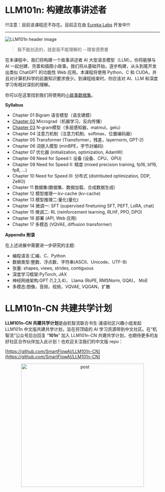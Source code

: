 # LLM101n: 构建故事讲述者

!!!注意：目前该课程还不存在。目前正在由 [Eureka Labs](https://eurekalabs.ai/) 开发中!!!

---

![LLM101n header image](llm101n.jpg)

>  我不能创造的，就是我不能理解的 --理查德费曼

在本课程中，我们将构建一个故事讲述者 AI 大型语言模型（LLM）。你将能够与 AI 一起创建、完善和插图小故事。我们将从基础开始，逐步构建，从头到尾开发出类似 ChatGPT 的功能性 Web 应用。本课程将使用 Python、C 和 CUDA，并且对计算机科学的前置知识要求很少。到课程结束时，你应该对 AI、LLM 和深度学习有相对深刻的理解。

你可以在这里找到我们将使用的[小故事数据集](https://huggingface.co/datasets/roneneldan/TinyStories)。

**Syllabus**

- Chapter 01 Bigram 语言模型（语言建模）
- [Chapter 02](micrograd/README.md) Micrograd（机器学习，反向传播）
- [Chapter 03](ngram/README.md) N-gram模型（多层感知器，matmul，gelu）
- Chapter 04 注意力机制（注意力机制、softmax、位置编码器）
- Chapter 05 Transformer (Transformer，残差，layernorm, GPT-2)
- Chapter 06 词嵌入模型 (minBPE，字节对编码)
- Chapter 07 优化器 (initialization, optimization, AdamW)
- Chapter 08 Need for Speed I: 设备 (设备、CPU、GPU)
- Chapter 09 Need for Speed II: 精度 (mixed precision training, fp16, bf16, fp8, ...)
- Chapter 10 Need for Speed III: 分布式 (distributed optimization, DDP, ZeRO)
- Chapter 11 数据集(数据集、数据加载、合成数据生成)
- Chapter 12 模型推理一:kv-cache (kv-cache)
- Chapter 13 模型推理二:量化(量化)
- Chapter 14 微调一: SFT (supervised finetuning SFT, PEFT, LoRA, chat)
- Chapter 15 微调二: RL (reinforcement learning, RLHF, PPO, DPO)
- Chapter 16 部署 (API, Web 应用)
- Chapter 17 多模态 (VQVAE, diffusion transformer)




**Appendix 附录**

在上述进展中需要进一步研究的主题:

- 编程语言:汇编、C、Python  
- 数据类型:整数、浮点数、字符串(ASCII、Unicode、UTF-8)  
- 张量: shapes, views, strides, contiguous  
- 深度学习框架:PyTorch, JAX  
- 神经网络架构:GPT (1,2,3,4)， Llama (RoPE, RMSNorm, GQA)， MoE  
- 多模态:图像，音频，视频，VQVAE, VQGAN，扩散  

# LLM101n-CN 共建共学计划

**LLM101n-CN 共建共学计划**是由机智流联合书生·浦语社区兴趣小组发起 LLM101n 中文版共建共学计划，旨在将顶级的 AI 学习资源带到中文社区。在“机智流”公众号后台回复 “**101n**” 加入 LLM101n-CN 共建共学计划，也期待更多的友好社区合作伙伴加入此计划！也欢迎关注我们的中文版 repo：

[https://github.com/SmartFlowAI/LLM101n-CN](https://github.com/SmartFlowAI/LLM101n-CN)

<p align="center">
  <img width="400" alt="post" src="https://github.com/user-attachments/assets/689f09e4-dbe4-47eb-b82f-599dc5eb0ab1">
</p>
